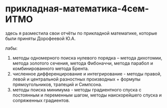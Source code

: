 # прикладная-математика-4сем-ИТМО
здесь я разместила свои отчёты по прикладной математике, которые были приняты Дорофеевой Ю.А.

лабы:
1. методы одномерного поиска нулевого порядка – метода дихотомии, метода золотого сечения, метода Фибоначчи, метода парабол и комбинированного метода Брента.
2. численное дифференцирование и интегрирование - методы правой, левой и центральной разностных производных + формулы прямоугольников, трапеций и Симпсона.
3. методы поиска минимума - методы градиентного спуска с постоянным и переменным шагом, методы наискорейшего спуска и сопряженных градиентов.
